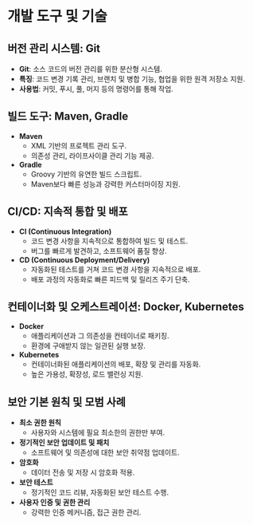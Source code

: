 # 개발 도구 및 기술

## 버전 관리 시스템: Git
- **Git**: 소스 코드의 버전 관리를 위한 분산형 시스템.
- **특징**: 코드 변경 기록 관리, 브랜치 및 병합 기능, 협업을 위한 원격 저장소 지원.
- **사용법**: 커밋, 푸시, 풀, 머지 등의 명령어를 통해 작업.

## 빌드 도구: Maven, Gradle
- **Maven**
  - XML 기반의 프로젝트 관리 도구.
  - 의존성 관리, 라이프사이클 관리 기능 제공.
- **Gradle**
  - Groovy 기반의 유연한 빌드 스크립트.
  - Maven보다 빠른 성능과 강력한 커스터마이징 지원.

## CI/CD: 지속적 통합 및 배포
- **CI (Continuous Integration)**
  - 코드 변경 사항을 지속적으로 통합하여 빌드 및 테스트.
  - 버그를 빠르게 발견하고, 소프트웨어 품질 향상.
- **CD (Continuous Deployment/Delivery)**
  - 자동화된 테스트를 거쳐 코드 변경 사항을 지속적으로 배포.
  - 배포 과정의 자동화로 빠른 피드백 및 릴리즈 주기 단축.

## 컨테이너화 및 오케스트레이션: Docker, Kubernetes
- **Docker**
  - 애플리케이션과 그 의존성을 컨테이너로 패키징.
  - 환경에 구애받지 않는 일관된 실행 보장.
- **Kubernetes**
  - 컨테이너화된 애플리케이션의 배포, 확장 및 관리를 자동화.
  - 높은 가용성, 확장성, 로드 밸런싱 지원.

## 보안 기본 원칙 및 모범 사례
- **최소 권한 원칙**
  - 사용자와 시스템에 필요 최소한의 권한만 부여.
- **정기적인 보안 업데이트 및 패치**
  - 소프트웨어 및 의존성에 대한 보안 취약점 업데이트.
- **암호화**
  - 데이터 전송 및 저장 시 암호화 적용.
- **보안 테스트**
  - 정기적인 코드 리뷰, 자동화된 보안 테스트 수행.
- **사용자 인증 및 권한 관리**
  - 강력한 인증 메커니즘, 접근 권한 관리.
